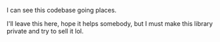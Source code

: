 I can see this codebase going places.

I'll leave this here, hope it helps somebody, but I must make this library private and try to sell it lol.